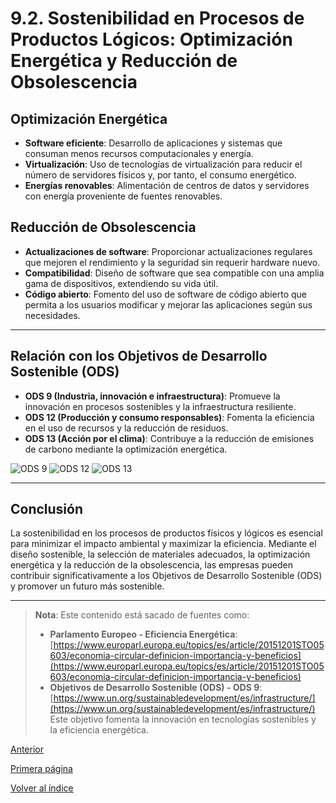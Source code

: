 # 9.2. Sostenibilidad en Procesos de Productos Lógicos: Optimización Energética y Reducción de Obsolescencia

## Optimización Energética

- **Software eficiente**: Desarrollo de aplicaciones y sistemas que consuman menos recursos computacionales y energía.
- **Virtualización**: Uso de tecnologías de virtualización para reducir el número de servidores físicos y, por tanto, el consumo energético.
- **Energías renovables**: Alimentación de centros de datos y servidores con energía proveniente de fuentes renovables.

## Reducción de Obsolescencia

- **Actualizaciones de software**: Proporcionar actualizaciones regulares que mejoren el rendimiento y la seguridad sin requerir hardware nuevo.
- **Compatibilidad**: Diseño de software que sea compatible con una amplia gama de dispositivos, extendiendo su vida útil.
- **Código abierto**: Fomento del uso de software de código abierto que permita a los usuarios modificar y mejorar las aplicaciones según sus necesidades.

---

## Relación con los Objetivos de Desarrollo Sostenible (ODS)

- **ODS 9 (Industria, innovación e infraestructura)**: Promueve la innovación en procesos sostenibles y la infraestructura resiliente.
- **ODS 12 (Producción y consumo responsables)**: Fomenta la eficiencia en el uso de recursos y la reducción de residuos.
- **ODS 13 (Acción por el clima)**: Contribuye a la reducción de emisiones de carbono mediante la optimización energética.

![ODS 9](/md_pisa3_3/img_pisa3_3_Quiñones/ods_9.png) ![ODS 12](/md_pisa3_3/img_pisa3_3_Quiñones/ods_12.png) ![ODS 13](/md_pisa3_3/img_pisa3_3_Quiñones/ods_13.png)

---

## Conclusión

La sostenibilidad en los procesos de productos físicos y lógicos es esencial para minimizar el impacto ambiental y maximizar la eficiencia. Mediante el diseño sostenible, la selección de materiales adecuados, la optimización energética y la reducción de la obsolescencia, las empresas pueden contribuir significativamente a los Objetivos de Desarrollo Sostenible (ODS) y promover un futuro más sostenible.

---

>**Nota**: Este contenido está sacado de fuentes como:
>
> - **Parlamento Europeo - Eficiencia Energética**:
[https://www.europarl.europa.eu/topics/es/article/20151201STO05603/economia-circular-definicion-importancia-y-beneficios](https://www.europarl.europa.eu/topics/es/article/20151201STO05603/economia-circular-definicion-importancia-y-beneficios)
> - **Objetivos de Desarrollo Sostenible (ODS) - ODS 9**:
[https://www.un.org/sustainabledevelopment/es/infrastructure/](https://www.un.org/sustainabledevelopment/es/infrastructure/)  
Este objetivo fomenta la innovación en tecnologías sostenibles y la eficiencia energética.

[Anterior](/md_pisa3_3/9_capitulo9_ra4_pisa3_3_Quiñones/9.1_procesos_productos_físicos_quiñones.md)

[Primera página](/md_pisa3_3/2_capitulo2_ra3_pisa3_3_Quiñones/2_riesgos_oportunidades_quiñones.md)

[Volver al índice](../indice_pisa3_3_Quiñones.md)
